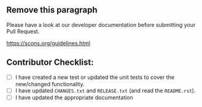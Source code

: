 ## Remove this paragraph
Please have a look at our developer documentation before submitting your Pull Request.

https://scons.org/guidelines.html


## Contributor Checklist:

* [ ] I have created a new test or updated the unit tests to cover the new/changed functionality.
* [ ] I have updated `CHANGES.txt` and `RELEASE.txt` (and read the `README.rst`).
* [ ] I have updated the appropriate documentation
